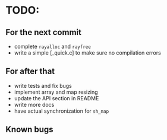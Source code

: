 TODO:
===
## For the next commit
- complete `rayalloc` and `rayfree`
- write a simple [_quick.c] to make sure no compilation errors
## For after that
- write tests and fix bugs
- implement array and map resizing
- update the API section in README
- write more docs
- have actual synchronization for `sh_map`

## Known bugs